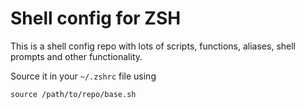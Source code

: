 # Shell config for ZSH
This is a shell config repo with lots of scripts, functions, aliases, shell prompts and other functionality.

Source it in your `~/.zshrc` file using
```
source /path/to/repo/base.sh
```